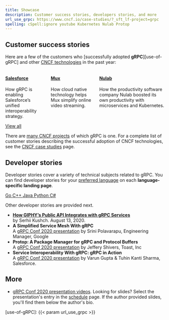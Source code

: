 ```yaml
---
title: Showcase
description: Customer success stories, developers stories, and more
url_use_grpc: https://www.cncf.io/case-studies/?_sft_lf-project=grpc
spelling: cSpell:ignore youtube Kubernetes Nulab Protop
---
```


## Customer success stories

<style>
  .content h2:not(:first-child) {
    margin-top: 4rem !important;
  }
  .content h2 {
    margin-top: 1rem !important;
    margin-bottom: 2rem !important;
  }
</style>

Here are a few of the customers who [successfully adopted **gRPC**][use-of-gRPC]
and other [CNCF technologies](https://www.cncf.io/projects/) in the past year:

<div class="columns c-deck-of-cards mt-5">

  <div class="column">
    <div class="card">
      <div class="card-content">
        <h4>
          <!-- <a href="https://www.cncf.io/case-studies/salesforce/">Salesforce</a> -->

[Salesforce](https://www.cncf.io/case-studies/salesforce/)
        </h4>
        <p>
          How gRPC is enabling Salesforce’s unified interoperability strategy.
        </p>
      </div>
    </div>
  </div>

  <div class="column">
    <div class="card" href="#">
      <div class="card-content">
        <h4>
          <!-- <a href="https://www.cncf.io/case-studies/mux/">Mux</a> -->

[Mux](https://www.cncf.io/case-studies/mux/)
        </h4>
        <p>
          How cloud native technology helps Mux simplify online video streaming.
        </p>
      </div>
    </div>
  </div>

  <div class="column">
    <div class="card">
      <div class="card-content">
        <h4>
          <!-- <a href="https://www.cncf.io/case-studies/nulab/">Nulab</a> -->

[Nulab](https://www.cncf.io/case-studies/nulab/)
        </h4>
        <p>
          How the productivity software company Nulab boosted its own productivity with microservices and Kubernetes.
        </p>
      </div>
    </div>
  </div>

</div>

<div class="has-text-centered mb-5">
<a class="button is-secondary"
    href="{{< param url_use_grpc >}}"
    target="_blank"
    rel="noopener"
    >View all</a>
</div>

There are [many CNCF projects](https://www.cncf.io/projects/) of which gRPC is
one. For a complete list of customer stories describing the successful adoption
of CNCF technologies, see the [CNCF case studies][] page.

## Developer stories

Developer stories cover a variety of technical subjects related to gRPC. You can
find developer stories for your [preferred language](/docs/languages/) on each
**language-specific landing page**.

<div class="buttons are-medium is-centered mt-5 mb-5">
  <a class="button is-secondary is-light" href="/docs/languages/go/#dev-stories">
    Go
  </a>
  <a class="button is-secondary is-light" href="/docs/languages/cpp/#dev-stories">
    C++
  </a>
  <a class="button is-secondary is-light" href="/docs/languages/java/#dev-stories">
    Java
  </a>
  <a class="button is-secondary is-light" href="/docs/languages/python/#dev-stories">
    Python
  </a>
  <a class="button is-secondary is-light" href="/docs/languages/csharp/#dev-stories">
    C#
  </a>
  <a class="button is-secondary is-light" href="/docs/languages/">
    <i class="fas fa-ellipsis-h"></i>
  </a>
</div>

Other developer stories are provided next.

- [**How GIPHY’s Public API Integrates with gRPC Services**](https://engineering.giphy.com/how-giphys-public-api-integrates-with-grpc-services/)<br>
  by Serhii Kushch. August 13, 2020.
- **A Simplified Service Mesh With gRPC**
  <a href="https://youtu.be/9alMEeTxsMA"><i class="fab fa-youtube"></i></a>
  <a href="https://static.sched.com/hosted_files/grpcconf20/ae/A%20Simplified%20Service%20Mesh%20with%20gRPC.pdf"><i class="far fa-file"></i></a><br>
  A [gRPC Conf 2020 presentation](https://sched.co/cRfZ)
  by Srini Polavarapu, Engineering Manager, Google
- **Protop: A Package Manager for gRPC and Protocol Buffers**
  <a href="https://youtu.be/9alMEeTxsMA"><i class="fab fa-youtube"></i></a>
  <a href="https://static.sched.com/hosted_files/grpcconf20/6b/protop%20-%20a%20package%20manager%20for%20protobufs.pdf"><i class="far fa-file"></i></a><br>
  A [gRPC Conf 2020 presentation](https://sched.co/cRfo)
  by Jeffery Shivers, Toast, Inc
- **Service Interoperability With gRPC: gRPC in Action**
  <a href="https://youtu.be/MLS7TFHrn_c"><i class="fab fa-youtube"></i></a>
  <a href="https://static.sched.com/hosted_files/grpcconf20/d3/Service%20Interoperability%20with%20gRPC.pdf"><i class="far fa-file"></i></a><br>
  A [gRPC Conf 2020 presentation](https://sched.co/cRfl)
  by Varun Gupta & Tuhin Kanti Sharma, Salesforce.

## More

- [gRPC Conf 2020 presentation videos][]. Looking for slides? Select the
  presentation's entry in the [schedule][] page. If the author provided slides,
  you'll find them below the author's bio.


[CNCF case studies]: https://www.cncf.io/case-studies/
[gRPC Conf 2020 presentation videos]: https://www.youtube.com/playlist?list=PLj6h78yzYM2NN72UX_fdmc5CZI-D5qfJL
[schedule]: https://events.linuxfoundation.org/grpc-conf/program/schedule/
[use-of-gRPC]: {{< param url_use_grpc >}}
